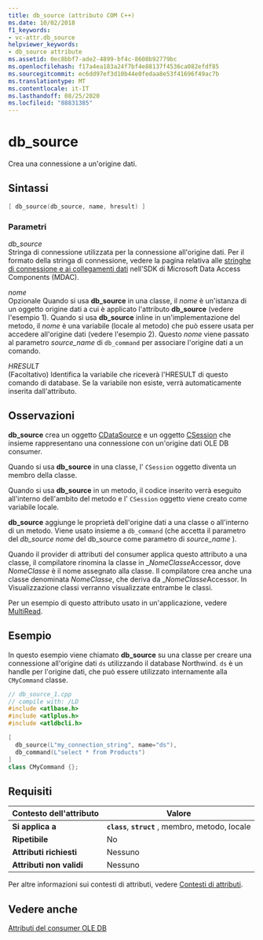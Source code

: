 ```yaml
---
title: db_source (attributo COM C++)
ms.date: 10/02/2018
f1_keywords:
- vc-attr.db_source
helpviewer_keywords:
- db_source attribute
ms.assetid: 0ec8bbf7-ade2-4899-bf4c-8608b92779bc
ms.openlocfilehash: f17a4ea183a24f7bf4e88137f4536ca082efdf85
ms.sourcegitcommit: ec6dd97ef3d10b44e0fedaa8e53f41696f49ac7b
ms.translationtype: MT
ms.contentlocale: it-IT
ms.lasthandoff: 08/25/2020
ms.locfileid: "88831385"
---
```

# <a name="db_source"></a>db_source

Crea una connessione a un'origine dati.

## <a name="syntax"></a>Sintassi

```cpp
[ db_source(db_source, name, hresult) ]
```

### <a name="parameters"></a>Parametri

*db_source*<br/>
Stringa di connessione utilizzata per la connessione all'origine dati. Per il formato della stringa di connessione, vedere la pagina relativa alle [stringhe di connessione e ai collegamenti dati](/previous-versions/windows/desktop/ms718376(v=vs.85)) nell'SDK di Microsoft Data Access Components (MDAC).

*nome*<br/>
Opzionale Quando si usa **db_source** in una classe, il *nome* è un'istanza di un oggetto origine dati a cui è applicato l'attributo **db_source** (vedere l'esempio 1). Quando si usa **db_source** inline in un'implementazione del metodo, il *nome* è una variabile (locale al metodo) che può essere usata per accedere all'origine dati (vedere l'esempio 2). Questo *nome* viene passato al parametro *source_name* di `db_command` per associare l'origine dati a un comando.

*HRESULT*<br/>
(Facoltativo) Identifica la variabile che riceverà l'HRESULT di questo comando di database. Se la variabile non esiste, verrà automaticamente inserita dall'attributo.

## <a name="remarks"></a>Osservazioni

**db_source** crea un oggetto [CDataSource](../../data/oledb/cdatasource-class.md) e un oggetto [CSession](../../data/oledb/csession-class.md) che insieme rappresentano una connessione con un'origine dati OLE DB consumer.

Quando si usa **db_source** in una classe, l' `CSession` oggetto diventa un membro della classe.

Quando si usa **db_source** in un metodo, il codice inserito verrà eseguito all'interno dell'ambito del metodo e l' `CSession` oggetto viene creato come variabile locale.

**db_source** aggiunge le proprietà dell'origine dati a una classe o all'interno di un metodo. Viene usato insieme a `db_command` (che accetta il parametro del *db_source* *nome* del db_source come parametro di *source_name* ).

Quando il provider di attributi del consumer applica questo attributo a una classe, il compilatore rinomina la classe in \_*NomeClasse*Accessor, dove *NomeClasse* è il nome assegnato alla classe. Il compilatore crea anche una classe denominata *NomeClasse*, che deriva da \_*NomeClasse*Accessor.  In Visualizzazione classi verranno visualizzate entrambe le classi.

Per un esempio di questo attributo usato in un'applicazione, vedere [MultiRead](https://github.com/Microsoft/VCSamples/tree/master/VC2010Samples/ATL/OLEDB/Consumer).

## <a name="example"></a>Esempio

In questo esempio viene chiamato **db_source** su una classe per creare una connessione all'origine dati `ds` utilizzando il database Northwind. `ds` è un handle per l'origine dati, che può essere utilizzato internamente alla `CMyCommand` classe.

```cpp
// db_source_1.cpp
// compile with: /LD
#include <atlbase.h>
#include <atlplus.h>
#include <atldbcli.h>

[
  db_source(L"my_connection_string", name="ds"),
  db_command(L"select * from Products")
]
class CMyCommand {};
```

## <a name="requirements"></a>Requisiti

| Contesto dell'attributo | Valore |
|-|-|
|**Si applica a**|**`class`**, **`struct`** , membro, metodo, locale|
|**Ripetibile**|No|
|**Attributi richiesti**|Nessuno|
|**Attributi non validi**|Nessuno|

Per altre informazioni sui contesti di attributi, vedere [Contesti di attributi](cpp-attributes-com-net.md#contexts).

## <a name="see-also"></a>Vedere anche

[Attributi del consumer OLE DB](ole-db-consumer-attributes.md)
